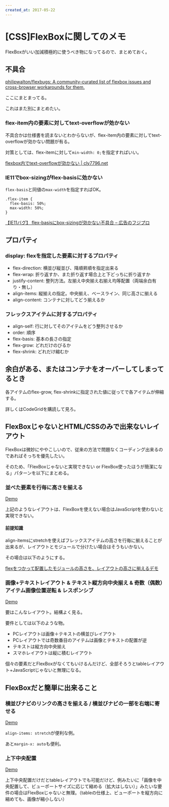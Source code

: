 ```yaml
---
created_at: 2017-05-22
---
```


# [CSS]FlexBoxに関してのメモ

FlexBoxがいい加減積極的に使うべき物になってるので、まとめておく。

## 不具合

[philipwalton/flexbugs: A community-curated list of flexbox issues and cross-browser workarounds for them.](https://github.com/philipwalton/flexbugs)

ここにまとまってる。

これはまた別にまとめたい。

### flex-item内の要素に対してtext-overflowが効かない

不具合かは仕様書を読まないとわからないが、flex-item内の要素に対してtext-overflowが効かない問題が有る。

対策としては、flex-itemに対して`min-width: 0;`を指定すればいい。

[flexbox内でtext-overflowが効かない | cly7796.net](http://cly7796.net/wp/css/it-does-not-work-text-overflow-in-the-flexbox/)

### IE11でbox-sizingがflex-basisに効かない

`flex-basis`と同値の`max-width`を指定すればOK。

```
.flex-item {
  flex-basis: 50%;
  max-width: 50%;
}
```

[【IE11バグ】 flex-basisにbox-sizingが効かない不具合 &#8211; 広告のフジプロ](http://www.fujipro-inc.com/2015/11/30/2910.html)



## プロパティ

### display: flexを指定した要素に対するプロパティ

+ flex-direction: 横並び縦並び、降順昇順を指定出来る
+ flex-wrap: 折り返すか、また折り返す場合上と下どっちに折り返すか
+ justify-content: 整列方法。左揃え中央揃え右揃え均等配置（両端余白有り・無し）
+ align-items: 縦揃えの指定。中央揃え、ベースライン、同じ高さに揃える
+ align-content: コンテナに対してどう揃えるか


### フレックスアイテムに対するプロパティ

+ align-self: 行に対してそのアイテムをどう整列させるか
+ order: 順序
+ flex-basis: 基本の長さの指定
+ flex-grow: どれだけのびるか
+ flex-shrink: どれだけ縮むか


## 余白がある、またはコンテナをオーバーしてしまってるとき

各アイテムのflex-grow, flex-shrinkに指定された値に従ってで各アイテムが伸縮する。

詳しくはCodeGridを購読して見ろ。

## FlexBoxじゃないとHTML/CSSのみで出来ないレイアウト

FlexBoxは微妙にややこしいので、従来の方法で問題なくコーディング出来るのであればそっちを優先したい。

そのため、「FlexBoxじゃないと実現できない or FlexBox使ったほうが簡潔になる」パターンを以下にまとめる。

### 並べた要素を行毎に高さを揃える

[Demo](./examples/align_height.html)

上記のようなレイアウトは、FlexBoxを使えない場合はJavaScriptを使わないと実現できない。

#### 前提知識

align-itemsにstretchを使えばフレックスアイテムの高さを行毎に揃えることが出来るが、レイアウトとモジュールで分けたい場合はそうもいかない。

その場合は以下のようにする。

[flexをつかって配置したモジュールの高さを、レイアウトの高さに揃えるデモ](./examples/stretch_height_auto_container.html)



### 画像+テキストレイアウト & テキスト縦方向中央揃え & 奇数（偶数）アイテム画像位置逆転 & レスポンシブ

[Demo](./examples/img_txt_responsive.html)

要はこんなレイアウト。結構よく見る。

要件としては以下のような物。

+ PCレイアウトは画像＋テキストの横並びレイアウト
+ PCレイアウトでは奇数番目のアイテムは画像とテキストの配置が逆
+ テキストは縦方向中央揃え
+ スマホレイアウトは縦に積むレイアウト

個々の要素だとFlexBoxがなくてもいけるんだけど、全部そろうとtableレイアウト+JavaScriptじゃないと無理になる。


## FlexBoxだと簡単に出来ること

### 横並びナビのリンクの高さを揃える / 横並びナビの一部を右端に寄せる

[Demo](./examples/nav_height_align.html)

`align-items: stretch`が便利な例。

あと`margin-x: auto`も便利。


### 上下中央配置

[Demo](./examples/center.html)

上下中央配置だけだとtableレイアウトでも可能だけど、例みたいに「画像を中央配置して、ビューポートサイズに応じて縮める（拡大はしない）」みたいな要件の場合はFlexBoxじゃないと無理。（tableの仕様上、ビューポートを縦方向に縮めても、画像が縮小しない）
